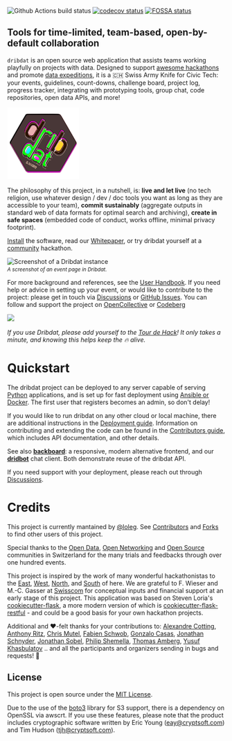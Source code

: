 ![Github Actions build status](https://github.com/dribdat/dribdat/workflows/build/badge.svg)
[![codecov status](https://codecov.io/gh/dribdat/dribdat/branch/main/graph/badge.svg?token=Ccd1vTxRXg)](https://codecov.io/gh/dribdat/dribdat)
[![FOSSA status](https://app.fossa.com/api/projects/git%2Bgithub.com%2Floleg%2Fdribdat.svg?type=shield)](https://app.fossa.com/projects/git%2Bgithub.com%2Floleg%2Fdribdat?ref=badge_shield)

## Tools for time-limited, team-based, open-by-default collaboration

`dribdat` is an open source web application that assists teams working playfully on projects with data. Designed to support [awesome hackathons](https://github.com/dribdat/awesome-hackathon) and promote [data expeditions](https://schoolofdata.ch), it is a 🇨🇭 Swiss Army Knife for Civic Tech: your events, guidelines, count-downs, challenge board, project log, progress tracker, integrating with prototyping tools, group chat, code repositories, open data APIs, and more!

<img title="Dribdat Punk Logo" src="dribdat/static/img/logo11_punk.png" width="33%">

The philosophy of this project, in a nutshell, is: **live and let live** (no tech religion, use whatever design / dev / doc tools you want as long as they are accessible to your team), **commit sustainably** (aggregate outputs in standard web of data formats for optimal search and archiving), **create in safe spaces** (embedded code of conduct, works offline, minimal privacy footprint). 

[Install](https://dribdat.cc/deploy) the software, read our [Whitepaper](https://dribdat.cc/whitepaper), or try dribdat yourself at a [community](https://forum.opendata.ch/c/expeditions/hackathons/16/l/latest) hackathon.

![Screenshot of a Dribdat instance](https://dribdat.cc/images/glamhack.jpg)
<br><small><i>A screenshot of an event page in Dribdat.</i></small>

For more background and references, see the [User Handbook](https://docs.dribdat.cc/usage). If you need help or advice in setting up your event, or would like to contribute to the project: please get in touch via [Discussions](https://github.com/orgs/dribdat/discussions) or [GitHub Issues](https://github.com/dribdat/dribdat/issues). You can follow and support the project on [OpenCollective](https://opencollective.com/dribdat/updates) or [Codeberg](https://codeberg.org/dribdat)

<a href="https://opencollective.com/dribdat/donate" target="_blank"><img src="https://opencollective.com/dribdat/donate/button@2x.png?color=blue" width=300 /></a>

_If you use Dribdat, please add yourself to the [Tour de Hack](https://meta.dribdat.cc/event/5)! It only takes a minute, and knowing this helps keep the 🔥 alive._

# Quickstart

The dribdat project can be deployed to any server capable of serving [Python](https://python.org) applications, and is set up for fast deployment using [Ansible or Docker](https://dribdat.cc/deploy). The first user that registers becomes an admin, so don't delay! 

If you would like to run dribdat on any other cloud or local machine, there are additional instructions in the [Deployment guide](https://docs.dribdat.cc/deploy). Information on contributing and extending the code can be found in the [Contributors guide](https://docs.dribdat.cc/contribute), which includes API documentation, and other details.

See also **[backboard](https://github.com/dribdat/backboard)**: a responsive, modern alternative frontend, and our **[dridbot](https://github.com/dribdat/dridbot)** chat client. Both demonstrate reuse of the dribdat API.

If you need support with your deployment, please reach out through [Discussions](https://github.com/orgs/dribdat/discussions).

# Credits

This project is currently mantained by [@loleg](https://github.com/loleg). See [Contributors](https://github.com/dataletsch/dribdat/graphs/contributors) and [Forks](https://github.com/dataletsch/dribdat/network/members) to find other users of this project.

Special thanks to the [Open Data](https://hack.opendata.ch), [Open Networking](https://now.makezurich.ch/) and [Open Source](https://hacknight.dinacon.ch) communities in Switzerland for the many trials and feedbacks through over one hundred events.

This project is inspired by the work of many wonderful hackathonistas to the [East](https://meta.dribdat.cc/project/42), [West](https://meta.dribdat.cc/project/7), [North](https://meta.dribdat.cc/project/10), and [South](https://meta.dribdat.cc/project/41) of here. We are grateful to F. Wieser and M.-C. Gasser at [Swisscom](http://swisscom.com) for conceptual inputs and financial support at an early stage of this project. This application was based on Steven Loria's [cookiecutter-flask](https://github.com/sloria/cookiecutter-flask), a more modern version of which is [cookiecutter-flask-restful](https://github.com/karec/cookiecutter-flask-restful) - and could be a good basis for your own hackathon projects. 

Additional and ♥-felt thanks for your contributions to: [Alexandre Cotting](https://github.com/Cotting), [Anthony Ritz](https://github.com/RitzAnthony), [Chris Mutel](https://github.com/cmutel), [Fabien Schwob](https://github.com/jibaku), [Gonzalo Casas](https://github.com/gonzalocasas), [Jonathan Schnyder](https://github.com/jonHESSO), [Jonathan Sobel](https://github.com/JonathanSOBEL), [Philip Shemella](https://github.com/philshem), [Thomas Amberg](https://github.com/tamberg), [Yusuf Khasbulatov](https://github.com/khashashin) .. and all the participants and organizers sending in bugs and requests! 🤗

## License

This project is open source under the [MIT License](LICENSE).

Due to the use of the [boto3](https://github.com/boto/boto3/) library for S3 support, there is a dependency on OpenSSL via awscrt. If you use these features, please note that the product includes cryptographic software written by Eric Young (eay@cryptsoft.com) and Tim Hudson (tjh@cryptsoft.com).
